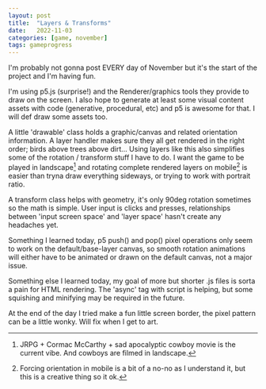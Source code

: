 ```yaml
---
layout: post
title:  "Layers & Transforms"
date:   2022-11-03
categories: [game, november]
tags: gameprogress
---
```

I'm probably not gonna post EVERY day of November but it's the start of the project and I'm having fun.

I'm using p5.js (surprise!) and the Renderer/graphics tools they provide to draw on the screen. I also hope to generate at least some visual content assets with code (generative, procedural, etc) and p5 is awesome for that. I will def draw some assets too.

A little 'drawable' class holds a graphic/canvas and related orientation information. A layer handler makes sure they all get rendered in the right order; birds above trees above dirt... Using layers like this also simplifies some of the rotation / transform stuff I have to do. I want the game to be played in landscape[^1] and rotating complete rendered layers on mobile[^2] is easier than tryna draw everything sideways, or trying to work with portrait ratio.

A transform class helps with geometry, it's only 90deg rotation sometimes so the math is simple. User input is clicks and presses, relationships between 'input screen space' and 'layer space' hasn't create any headaches yet.

Something I learned today, p5 push() and pop() pixel operations only seem to work on the default/base-layer canvas, so smooth rotation animations will either have to be animated or drawn on the default canvas, not a major issue.

Something else I learned today, my goal of more but shorter .js files is sorta a pain for HTML rendering. The 'async' tag with script is helping, but some squishing and minifying may be required in the future.

At the end of the day I tried make a fun little screen border, the pixel pattern can be a little wonky. Will fix when I get to art.


[^1]: JRPG + Cormac McCarthy  + sad apocalyptic cowboy movie is the current vibe. And cowboys are filmed in landscape.

[^2]: Forcing orientation in mobile is a bit of a no-no as I understand it, but this is a creative thing so it ok.

